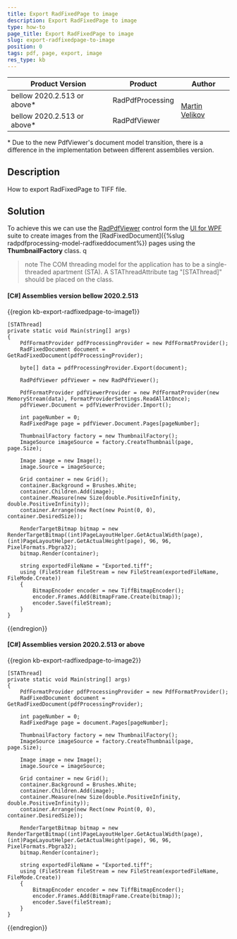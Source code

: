 ```yaml
---
title: Export RadFixedPage to image
description: Export RadFixedPage to image
type: how-to
page_title: Export RadFixedPage to image
slug: export-radfixedpage-to-image
position: 0
tags: pdf, page, export, image
res_type: kb
---
```


<table>
<thead>
	<tr>
		<th>Product Version</th>
		<th>Product</th>
		<th>Author</th>
	</tr>
</thead>
<tbody>
	<tr>
		<td>bellow 2020.2.513 or above*</td>
		<td>RadPdfProcessing</td>
		<td rowspan="2"><a href="https://www.telerik.com/blogs/author/martin-velikov">Martin Velikov</a></td>
	</tr>
	<tr>
	    <td>bellow 2020.2.513 or above*</td>
		<td>RadPdfViewer</td>
	</tr>	
</tbody>
</table>

\* Due to the new PdfViewer's document model transition, there is a difference in the implementation between different assemblies version.

## Description
 
How to export RadFixedPage to TIFF file.

## Solution

To achieve this we can use the [RadPdfViewer](https://docs.telerik.com/devtools/wpf/controls/radpdfviewer/overview) control form the [UI for WPF](https://docs.telerik.com/devtools/wpf/introduction) suite to create images from the [RadFixedDocument]({%slug radpdfprocessing-model-radfixeddocument%}) pages using the **ThumbnailFactory** class.
	q
>note The COM threading model for the application has to be a single-threaded apartment (STA). A STAThreadAttribute tag "[STAThread]" should be placed on the class. 

#### __[C#] Assemblies version bellow 2020.2.513__

{{region kb-export-radfixedpage-to-image1}}

	[STAThread]
	private static void Main(string[] args)
	{
		PdfFormatProvider pdfProcessingProvider = new PdfFormatProvider();
		RadFixedDocument document = GetRadFixedDocument(pdfProcessingProvider);

		byte[] data = pdfProcessingProvider.Export(document);
			
		RadPdfViewer pdfViewer = new RadPdfViewer();

		PdfFormatProvider pdfViewerProvider = new PdfFormatProvider(new MemoryStream(data), FormatProviderSettings.ReadAllAtOnce);
		pdfViewer.Document = pdfViewerProvider.Import();

		int pageNumber = 0;
		RadFixedPage page = pdfViewer.Document.Pages[pageNumber];

		ThumbnailFactory factory = new ThumbnailFactory();
		ImageSource imageSource = factory.CreateThumbnail(page, page.Size);

		Image image = new Image();
		image.Source = imageSource;

		Grid container = new Grid();
		container.Background = Brushes.White;
		container.Children.Add(image);
		container.Measure(new Size(double.PositiveInfinity, double.PositiveInfinity));
		container.Arrange(new Rect(new Point(0, 0), container.DesiredSize));

		RenderTargetBitmap bitmap = new RenderTargetBitmap((int)PageLayoutHelper.GetActualWidth(page), (int)PageLayoutHelper.GetActualHeight(page), 96, 96, PixelFormats.Pbgra32);
		bitmap.Render(container);

		string exportedFileName = "Exported.tiff";
		using (FileStream fileStream = new FileStream(exportedFileName, FileMode.Create))
		{
			BitmapEncoder encoder = new TiffBitmapEncoder();
			encoder.Frames.Add(BitmapFrame.Create(bitmap));
			encoder.Save(fileStream);
		}
	}

{{endregion}}

#### __[C#] Assemblies version 2020.2.513 or above__

{{region  kb-export-radfixedpage-to-image2}}

	[STAThread]
	private static void Main(string[] args)
	{
		PdfFormatProvider pdfProcessingProvider = new PdfFormatProvider();
		RadFixedDocument document = GetRadFixedDocument(pdfProcessingProvider);

		int pageNumber = 0;
		RadFixedPage page = document.Pages[pageNumber];

		ThumbnailFactory factory = new ThumbnailFactory();
		ImageSource imageSource = factory.CreateThumbnail(page, page.Size);

		Image image = new Image();
		image.Source = imageSource;

		Grid container = new Grid();
		container.Background = Brushes.White;
		container.Children.Add(image);
		container.Measure(new Size(double.PositiveInfinity, double.PositiveInfinity));
		container.Arrange(new Rect(new Point(0, 0), container.DesiredSize));

		RenderTargetBitmap bitmap = new RenderTargetBitmap((int)PageLayoutHelper.GetActualWidth(page), (int)PageLayoutHelper.GetActualHeight(page), 96, 96, PixelFormats.Pbgra32);
		bitmap.Render(container);

		string exportedFileName = "Exported.tiff";
		using (FileStream fileStream = new FileStream(exportedFileName, FileMode.Create))
		{
			BitmapEncoder encoder = new TiffBitmapEncoder();
			encoder.Frames.Add(BitmapFrame.Create(bitmap));
			encoder.Save(fileStream);
		}
	}

{{endregion}}
